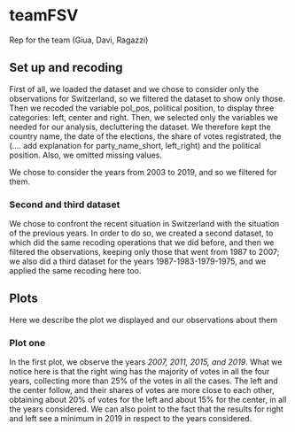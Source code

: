 # teamFSV
Rep for the team (Giua, Davì, Ragazzi)

## Set up and recoding
First of all, we loaded the dataset and we chose to consider only the observations for Switzerland, so we filtered the dataset to show only those. Then we recoded the variable pol_pos, political position, to display three categories: left, center and right. 
Then, we selected only the variables we needed for our analysis, decluttering the dataset. We therefore kept the country name, the date of the elections, the share of votes registrated, the (.... add explanation for party_name_short, left_right) and the political position. 
Also, we omitted missing values. 

We chose to consider the years from 2003 to 2019, and so we filtered for them. 

### Second and third dataset
We chose to confront the recent situation in Switzerland with the situation  of the previous years. In order to do so, we created a second  dataset, to which did the same recoding operations that we did before, and then we filtered the observations, keeping only those that went from 1987 to 2007; we also did a third dataset for the years 1987-1983-1979-1975, and we applied the same recoding here too. 

## Plots
Here we describe the plot we displayed and our observations about them 
### Plot one
In the first plot, we observe the years *2007, 2011, 2015, and 2019*.
What we notice here is that the right wing has the majority of votes in all the four years, collecting more than 25% of the votes in all the cases. The left and the center follow, and their shares of votes are more close to each other, obtaining about 20% of votes for the left and about 15% for the center, in all the years considered. We can also point to the fact that the results for right and left see a minimum in 2019 in respect to the years considered. 

